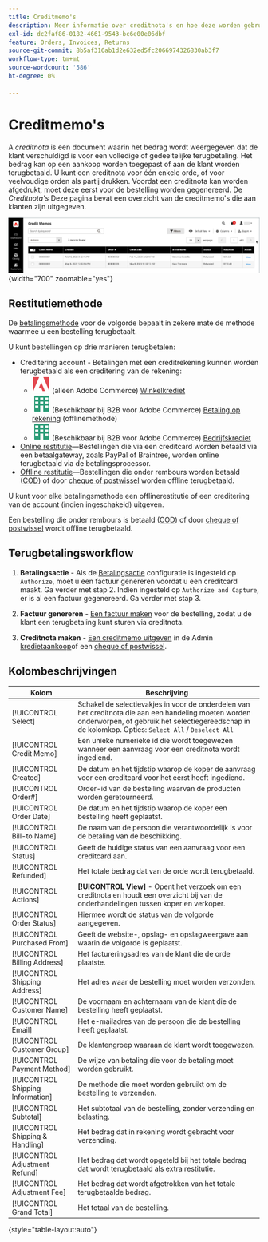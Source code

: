 ```yaml
---
title: Creditmemo's
description: Meer informatie over creditnota's en hoe deze worden gebruikt om een gedeeltelijke of volledige terugbetaling uit te geven.
exl-id: dc2faf86-0182-4661-9543-bc6e00e06dbf
feature: Orders, Invoices, Returns
source-git-commit: 8b5af316ab1d2e632ed5fc2066974326830ab3f7
workflow-type: tm+mt
source-wordcount: '586'
ht-degree: 0%

---
```


# Creditmemo&#39;s

A _creditnota_ is een document waarin het bedrag wordt weergegeven dat de klant verschuldigd is voor een volledige of gedeeltelijke terugbetaling. Het bedrag kan op een aankoop worden toegepast of aan de klant worden terugbetaald. U kunt een creditnota voor één enkele orde, of voor veelvoudige orden als partij drukken. Voordat een creditnota kan worden afgedrukt, moet deze eerst voor de bestelling worden gegenereerd. De _Creditnota&#39;s_ Deze pagina bevat een overzicht van de creditmemo&#39;s die aan klanten zijn uitgegeven.

![Creditnota&#39;s](./assets/credit-memos.png){width="700" zoomable="yes"}

## Restitutiemethode

De [betalingsmethode](payments.md) voor de volgorde bepaalt in zekere mate de methode waarmee u een bestelling terugbetaalt.

U kunt bestellingen op drie manieren terugbetalen:

- Creditering account - Betalingen met een creditrekening kunnen worden terugbetaald als een creditering van de rekening:
   - ![Adobe Commerce](../assets/adobe-logo.svg) (alleen Adobe Commerce) [Winkelkrediet](../customers/store-credit-using.md)
   - ![B2B voor Adobe Commerce](../assets/b2b.svg) (Beschikbaar bij B2B voor Adobe Commerce) [Betaling op rekening](../b2b/enable-basic-features.md#configure-payment-on-account) (offlinemethode)
   - ![B2B voor Adobe Commerce](../assets/b2b.svg) (Beschikbaar bij B2B voor Adobe Commerce) [Bedrijfskrediet](../b2b/credit-company.md)
- [Online restitutie](payments.md#online-payment-methods)—Bestellingen die via een creditcard worden betaald via een betaalgateway, zoals PayPal of Braintree, worden online terugbetaald via de betalingsprocessor.
- [Offline restitutie](payments.md#offline-payment-methods)—Bestellingen die onder rembours worden betaald ([COD](cash-on-delivery.md)) of door [cheque of postwissel](check-money-order.md) worden offline terugbetaald.

U kunt voor elke betalingsmethode een offlinerestitutie of een creditering van de account (indien ingeschakeld) uitgeven.

Een bestelling die onder rembours is betaald ([COD](cash-on-delivery.md)) of door [cheque of postwissel](check-money-order.md) wordt offline terugbetaald.

## Terugbetalingsworkflow

1. **Betalingsactie** - Als de [Betalingsactie](credit-memo-create.md#payment-action-setting) configuratie is ingesteld op `Authorize`, moet u een factuur genereren voordat u een creditcard maakt. Ga verder met stap 2. Indien ingesteld op `Authorize and Capture`, er is al een factuur gegenereerd. Ga verder met stap 3.

1. **Factuur genereren** - [Een factuur maken](invoices.md#create-an-invoice) voor de bestelling, zodat u de klant een terugbetaling kunt sturen via creditnota.

1. **Creditnota maken** - [Een creditmemo uitgeven](credit-memo-create.md) in de Admin [kredietaankoop](credit-memo-create.md#issue-a-refund-for-a-credit-purchase)of een [cheque of postwissel](credit-memo-create.md#issue-an-offline-refund-for-check-or-money-order).

## Kolombeschrijvingen

| Kolom | Beschrijving |
|--- |--- |
| [!UICONTROL Select] | Schakel de selectievakjes in voor de onderdelen van het creditnota die aan een handeling moeten worden onderworpen, of gebruik het selectiegereedschap in de kolomkop. Opties: `Select All` / `Deselect All` |
| [!UICONTROL Credit Memo] | Een unieke numerieke id die wordt toegewezen wanneer een aanvraag voor een creditnota wordt ingediend. |
| [!UICONTROL Created] | De datum en het tijdstip waarop de koper de aanvraag voor een creditcard voor het eerst heeft ingediend. |
| [!UICONTROL Order#] | Order-id van de bestelling waarvan de producten worden geretourneerd. |
| [!UICONTROL Order Date] | De datum en het tijdstip waarop de koper een bestelling heeft geplaatst. |
| [!UICONTROL Bill-to Name] | De naam van de persoon die verantwoordelijk is voor de betaling van de beschikking. |
| [!UICONTROL Status] | Geeft de huidige status van een aanvraag voor een creditcard aan. |
| [!UICONTROL Refunded] | Het totale bedrag dat van de orde wordt terugbetaald. |
| [!UICONTROL Actions] | **[!UICONTROL View]** - Opent het verzoek om een creditnota en houdt een overzicht bij van de onderhandelingen tussen koper en verkoper. |
| [!UICONTROL Order Status] | Hiermee wordt de status van de volgorde aangegeven. |
| [!UICONTROL Purchased From] | Geeft de website-, opslag- en opslagweergave aan waarin de volgorde is geplaatst. |
| [!UICONTROL Billing Address] | Het factureringsadres van de klant die de orde plaatste. |
| [!UICONTROL Shipping Address] | Het adres waar de bestelling moet worden verzonden. |
| [!UICONTROL Customer Name] | De voornaam en achternaam van de klant die de bestelling heeft geplaatst. |
| [!UICONTROL Email] | Het e-mailadres van de persoon die de bestelling heeft geplaatst. |
| [!UICONTROL Customer Group] | De klantengroep waaraan de klant wordt toegewezen. |
| [!UICONTROL Payment Method] | De wijze van betaling die voor de betaling moet worden gebruikt. |
| [!UICONTROL Shipping Information] | De methode die moet worden gebruikt om de bestelling te verzenden. |
| [!UICONTROL Subtotal] | Het subtotaal van de bestelling, zonder verzending en belasting. |
| [!UICONTROL Shipping & Handling] | Het bedrag dat in rekening wordt gebracht voor verzending. |
| [!UICONTROL Adjustment Refund] | Het bedrag dat wordt opgeteld bij het totale bedrag dat wordt terugbetaald als extra restitutie. |
| [!UICONTROL Adjustment Fee] | Het bedrag dat wordt afgetrokken van het totale terugbetaalde bedrag. |
| [!UICONTROL Grand Total] | Het totaal van de bestelling. |

{style="table-layout:auto"}
